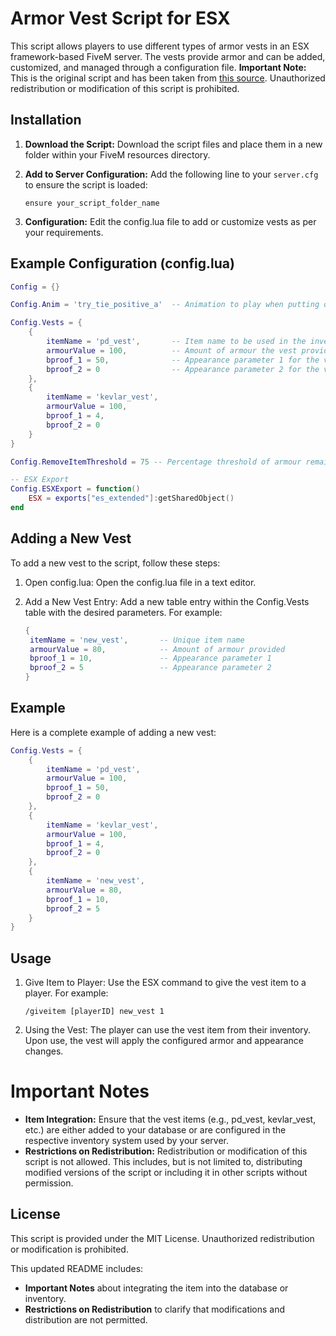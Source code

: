 # Armor Vest Script for ESX

This script allows players to use different types of armor vests in an ESX framework-based FiveM server. The vests provide armor and can be added, customized, and managed through a configuration file.
**Important Note:** This is the original script and has been taken from [this source](https://qs-scripts-store.tebex.io/package/6354948). Unauthorized redistribution or modification of this script is prohibited.

## Installation

1. **Download the Script:**
   Download the script files and place them in a new folder within your FiveM resources directory.

2. **Add to Server Configuration:**
   Add the following line to your `server.cfg` to ensure the script is loaded:
   ```plaintext
   ensure your_script_folder_name
   ```

2. **Configuration:**
   Edit the config.lua file to add or customize vests as per your requirements.

## Example Configuration (config.lua)

```lua
Config = {}

Config.Anim = 'try_tie_positive_a'  -- Animation to play when putting on the vest

Config.Vests = {
    {
        itemName = 'pd_vest',       -- Item name to be used in the inventory
        armourValue = 100,          -- Amount of armour the vest provides
        bproof_1 = 50,              -- Appearance parameter 1 for the vest
        bproof_2 = 0                -- Appearance parameter 2 for the vest
    },
    {
        itemName = 'kevlar_vest',
        armourValue = 100,
        bproof_1 = 4,
        bproof_2 = 0
    }
}

Config.RemoveItemThreshold = 75 -- Percentage threshold of armour remaining to remove the item from inventory

-- ESX Export
Config.ESXExport = function()
    ESX = exports["es_extended"]:getSharedObject()
end
```

## Adding a New Vest
To add a new vest to the script, follow these steps:

1. Open config.lua:
   Open the config.lua file in a text editor.

2. Add a New Vest Entry:
   Add a new table entry within the Config.Vests table with the desired parameters. For example:
   ```lua
   {
    itemName = 'new_vest',       -- Unique item name
    armourValue = 80,            -- Amount of armour provided
    bproof_1 = 10,               -- Appearance parameter 1
    bproof_2 = 5                 -- Appearance parameter 2
   }
    ```

## Example
Here is a complete example of adding a new vest:

```lua
Config.Vests = {
    {
        itemName = 'pd_vest',
        armourValue = 100,
        bproof_1 = 50,
        bproof_2 = 0
    },
    {
        itemName = 'kevlar_vest',
        armourValue = 100,
        bproof_1 = 4,
        bproof_2 = 0
    },
    {
        itemName = 'new_vest',
        armourValue = 80,
        bproof_1 = 10,
        bproof_2 = 5
    }
}
```

## Usage
1. Give Item to Player:
   Use the ESX command to give the vest item to a player. For example:
   ```plaintext
   /giveitem [playerID] new_vest 1
   ```
2. Using the Vest:
  The player can use the vest item from their inventory. Upon use, the vest will apply the configured armor and appearance changes.

# Important Notes
- **Item Integration:** Ensure that the vest items (e.g., pd_vest, kevlar_vest, etc.) are either added to your database or are configured in the respective inventory system used by your server.
- **Restrictions on Redistribution:** Redistribution or modification of this script is not allowed. This includes, but is not limited to, distributing modified versions of the script or including it in other scripts without permission.

## License
This script is provided under the MIT License. Unauthorized redistribution or modification is prohibited.

This updated README includes:
- **Important Notes** about integrating the item into the database or inventory.
- **Restrictions on Redistribution** to clarify that modifications and distribution are not permitted.
